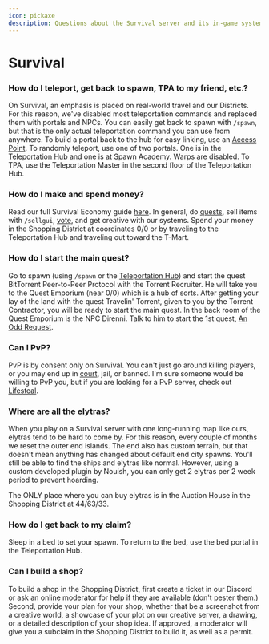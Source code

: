```yaml
---
icon: pickaxe
description: Questions about the Survival server and its in-game systems.
---
```


# Survival

### **How do I teleport, get back to spawn, TPA to my friend, etc.?**

On Survival, an emphasis is placed on real-world travel and our Districts. For this reason, we've disabled most teleportation commands and replaced them with portals and NPCs. You can easily get back to spawn with `/spawn`, but that is the only actual teleportation command you can use from anywhere. To build a portal back to the hub for easy linking, use an [Access Point](broken-reference). To randomly teleport, use one of two portals. One is in the [Teleportation Hub](broken-reference) and one is at Spawn Academy. Warps are disabled. To TPA, use the Teleportation Master in the second floor of the Teleportation Hub.

### **How do I make and spend money?**

Read our full Survival Economy guide [here](../survival/economy.md). In general, do [quests](../survival/quests/), sell items with `/sellgui`, [vote](../voting.md), and get creative with our systems. Spend your money in the Shopping District at coordinates 0/0 or by traveling to the Teleportation Hub and traveling out toward the T-Mart.

### **How do I start the main quest?**

Go to spawn (using `/spawn` or the [Teleportation Hub](broken-reference)) and start the quest BitTorrent Peer-to-Peer Protocol with the Torrent Recruiter. He will take you to the Quest Emporium (near 0/0) which is a hub of sorts. After getting your lay of the land with the quest Travelin' Torrent, given to you by the Torrent Contractor, you will be ready to start the main quest. In the back room of the Quest Emporium is the NPC Direnni. Talk to him to start the 1st quest, [An Odd Request](../survival/quests/clockwork-questline/an-off-request.md).

### **Can I PvP?**

PvP is by consent only on Survival. You can't just go around killing players, or you may end up in [court](../survival/district-court.md), jail, or banned. I'm sure someone would be willing to PvP you, but if you are looking for a PvP server, check out [Lifesteal](broken-reference).

### Where are all the elytras?

When you play on a Survival server with one long-running map like ours, elytras tend to be hard to come by. For this reason, every couple of months we reset the outer end islands. The end also has custom terrain, but that doesn't mean anything has changed about default end city spawns. You'll still be able to find the ships and elytras like normal. However, using a custom developed plugin by Nouish, you can only get 2 elytras per 2 week period to prevent hoarding.

The ONLY place where you can buy elytras is in the Auction House in the Shopping District at 44/63/33.

### How do I get back to my claim?

Sleep in a bed to set your spawn. To return to the bed, use the bed portal in the Teleportation Hub.

### Can I build a shop?

To build a shop in the Shopping District, first create a ticket in our Discord or ask an online moderator for help if they are available (don't pester them.) Second, provide your plan for your shop, whether that be a screenshot from a creative world, a showcase of your plot on our creative server, a drawing, or a detailed description of your shop idea. If approved, a moderator will give you a subclaim in the Shopping District to build it, as well as a permit.
